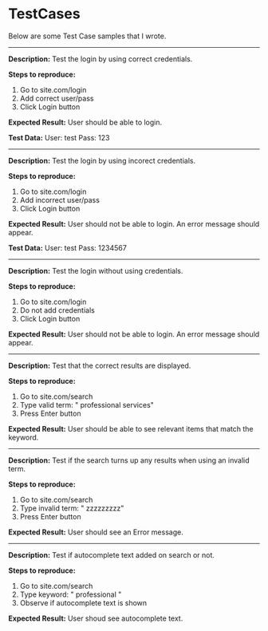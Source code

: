 # TestCases
Below are some Test Case samples that I wrote.

--------------

**Description:**
Test the login by using correct credentials.

**Steps to reproduce:**
1. Go to site.com/login
2. Add correct user/pass
3. Click Login button

**Expected Result:**
User should be able to login.

**Test Data:**
User: test
Pass: 123


---------------

**Description:**
Test the login by using incorect credentials.

**Steps to reproduce:**
1. Go to site.com/login                                                       
2. Add incorrect user/pass
3. Click Login button

**Expected Result:**
User should not be able to login. An error message should appear.

**Test Data:**
User: test
Pass: 1234567


-----------------

**Description:**
Test the login without using credentials.

**Steps to reproduce:**
1. Go to site.com/login
2. Do not add credentials
3. Click Login button

**Expected Result:**
User should not be able to login. An error message should appear.


------------------

**Description:**
Test that the correct results are displayed.

**Steps to reproduce:**
1. Go to site.com/search
2. Type valid term: " professional services"
3. Press Enter button

**Expected Result:**
User should be able to see relevant items that match the keyword.


-------------------

**Description:**
Test if the search turns up any results when using an invalid term.

**Steps to reproduce:**
1. Go to site.com/search
2. Type invalid term: " zzzzzzzzz"
3. Press Enter button

**Expected Result:**
User should see an Error message.


---------------------

**Description:**
Test if autocomplete text added on search or not.

**Steps to reproduce:**
1. Go to site.com/search
2. Type keyword: " professional "
3. Observe if autocomplete text is shown

**Expected Result:**
User shoud see autocomplete text. 
